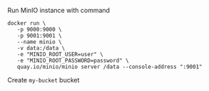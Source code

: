 Run MinIO instance with command 
```
docker run \
   -p 9000:9000 \
   -p 9001:9001 \
   --name minio \
   -v data:/data \
   -e "MINIO_ROOT_USER=user" \
   -e "MINIO_ROOT_PASSWORD=password" \
   quay.io/minio/minio server /data --console-address ":9001"
```

Create `my-bucket` bucket